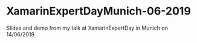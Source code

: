 # XamarinExpertDayMunich-06-2019
Slides and demo from my talk at XamarinExpertDay in Munich on 14/06/2019
